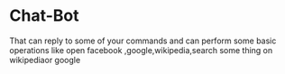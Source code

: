 # Chat-Bot
That can reply to some of your commands and can perform some basic operations like open facebook ,google,wikipedia,search some thing on wikipediaor google
